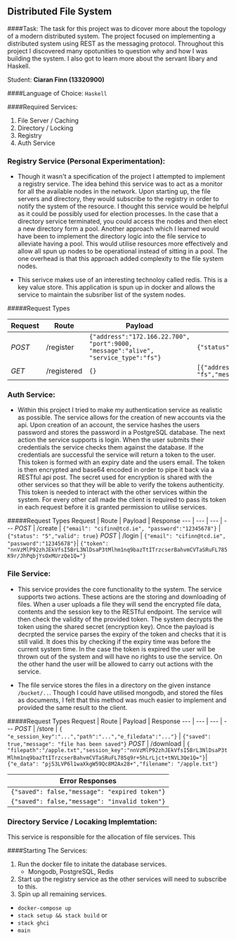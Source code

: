 ## Distributed File System

####Task:
The task for this project was to dicover more about the topology of a modern distributed system. The project focused on implementing a distributed system using REST as the messaging protocol. Throughout this project I discovered many opotunities to question why and how I was building the system. I also got to learn more about the servant libary and Haskell. 

Student: **Ciaran Finn (13320900)**

####Language of Choice:
`Haskell`

####Required Services:
1. File Server / Caching
2. Directory / Locking
3. Registry
4. Auth Service



### Registry Service (Personal Experimentation):
- Though it wasn't a specification of the project I attempted to implement a registry service. The idea behind this service was to act as a monitor for all the available nodes in the network. Upon starting up, the file servers and directory, they would subscribe to the registry in order to notify the system of the resource. I thought this service would be helpful as it could be possibly used for election processes. In the case that a directory service terminated, you could access the nodes and then elect a new directory form a pool. Another approach which I learned would have been to implement the directory logic into the file service to alleviate having a pool. This would utilise resources more effectively and allow all spun up nodes to be operational instead of sitting in a pool. The one overhead is that this approach added complexity to the file system nodes.

- This serivce makes use of an interesting technoloy called redis. This is a key value store. This application is spun up in docker and allows the service to maintain the subsriber list of the system nodes.

#####Request Types

Request | Route | Payload | Response
--- | --- | --- | ---
*POST* | /register | ``{"address":"172.166.22.700", "port":9000, "message":"alive", "service_type":"fs"}`` | `{"status": "ok","registered": true}`
*GET* | /registered | `{}` | `[{"address":"172.166.22.7080","service_type": "fs","message": "alive","port": 10} ...]`




### Auth Service:
- Within this project I tried to make my authentication service as realistic as possible. The service allows for the creation of new accounts via the api. Upon creation of an account, the service hashes the users password and stores the password in a PostgreSQL database. The next action the service supports is login. When the user submits their credentials the service checks them against the database. If the credentials are successful the service will return a token to the user. This token is formed with an expiry date and the users email. The token is then encrypted and base64 encoded in order to pipe it back via a RESTful api post. The secret used for encryption is shared with the other services so that they will be able to verify the tokens authenticity. This token is needed to interact with the other services within the system. For every other call made the client is required to pass its token in each request before it is granted permission to utilise services.

#####Request Types
Request | Route | Payload | Response
--- | --- | --- | ---
*POST* | /create | `{"email": "cifinn@tcd.ie", "password":"12345678"}` | `{"status": "5","valid": true}`
*POST* | /login | `{"email": "cifinn@tcd.ie", "password":"12345678"}`| `{"token": "nnVzMlP92zhJEkVfsI5BrL3NlDsaP3tMlhm1nq9bazTtITrzcserBahvmCVTaSRuFL785K9r/JhPqbjYsOxMUrzQe1Q="}`

### File Service:
- This service provides the core functionality to the system. The service supports two actions. These actions are the storing and downloading of files. When a user uploads a file they will send the encrypted file data, contents and the session key to the RESTful endpoint. The service will then check the validity of the provided token. The system decrypts the token using the shared secret (encryption key). Once the payload is decrpted the service parses the expiry of the token and checks that it is still valid. It does this by checking if the expiry time was before the current system time. In the case the token is expired the user will be thrown out of the system and will have no rights to use the service. On the other hand the user will be allowed to carry out actions with the service. 

- The file service stores the files in a directory on the given instance `/bucket/..`. Though I could have utilised mongodb, and stored the files as documents, I felt that this method was much easier to implement and provided the same result to the client.

#####Request Types
Request | Route | Payload | Response
--- | --- | --- | ---
*POST* | /store | `{ "e_session_key":"...","path":"...","e_filedata":"..."}` | `{"saved": true,"message": "file has been saved"}`
*POST* | /download | `{ "filepath":"/apple.txt","session_key":"nnVzMlP92zhJEkVfsI5BrL3NlDsaP3tMlhm1nq9bazTtITrzcserBahvmCVTaSRuFL785q9r+5hLrLjct+tNVL3Qe1Q="}`| `{"e_data": "pj53LVP6l1waXkgW59Qc8M2Ax28+","filename": "/apple.txt"}`

Error Responses |
--- |
`{"saved": false,"message": "expired token"}` |
`{"saved": false,"message": "invalid token"}` |


### Directory Service / Locaking Implemtation:
This service is responsible for the allocation of file services. This 


####Starting The Services:
1. Run the docker file to initate the database services. 
	* Mongodb, PostgreSQL, Redis
2. Start up the registry service as the other services will need to subscribe to this.
3. Spin up all remaining services.

* `docker-compose up`
* `stack setup && stack build` or
* `stack ghci`
* `main`